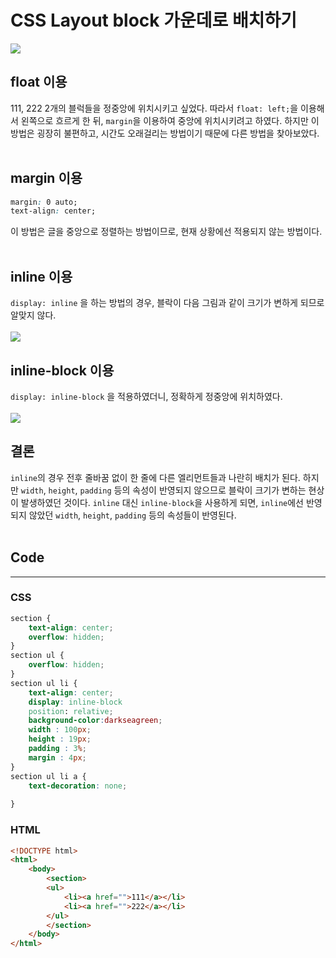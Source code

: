 # CSS Layout block 가운데로 배치하기

<img src='http://drive.google.com/uc?export=view&id=1n8oIz2i-1r_ZonFqExbzLixvlzk4vnna' /><br>
<p>

## float 이용
111, 222 2개의 블럭들을 정중앙에 위치시키고 싶었다. 따라서 ``float: left;``을 이용해서 왼쪽으로 흐르게 한 뒤, `margin`을 이용하여 중앙에 위치시키려고 하였다. 하지만 이 방법은 굉장히 불편하고, 시간도 오래걸리는 방법이기 때문에 다른 방법을 찾아보았다.  
<br>

## margin 이용

```css
margin: 0 auto;
text-align: center;
```
이 방법은 글을 중앙으로 정렬하는 방법이므로, 현재 상황에선 적용되지 않는 방법이다.  
<br>
</p>

<p>

## inline 이용
``display: inline`` 을 하는 방법의 경우, 블락이 다음 그림과 같이 크기가 변하게 되므로 알맞지 않다.  
<br>
<img src='http://drive.google.com/uc?export=view&id=1n6fTEwT23QZkj9LdEuDT_NcuT-zvt-pN' /><br>

</p>
<p>

## inline-block 이용
``display: inline-block`` 을 적용하였더니, 정확하게 정중앙에 위치하였다.  
<br>
<img src='http://drive.google.com/uc?export=view&id=1n2AlHWudtqIuI9sY20UDkXozHFXZBSW8' /><br>

<p>

## 결론
`inline`의 경우 전후 줄바꿈 없이 한 줄에 다른 엘리먼트들과 나란히 배치가 된다. 하지만 `width`, `height`, `padding` 등의 속성이 반영되지 않으므로 블락이 크기가 변하는 현상이 발생하였던 것이다. `inline` 대신 `inline-block`을 사용하게 되면, `inline`에선 반영되지 않았던 `width`, `height`, `padding` 등의 속성들이 반영된다.  
<br>

</p>

## Code
___
### CSS
```css
section {
    text-align: center;
    overflow: hidden;
}
section ul {
    overflow: hidden;
}
section ul li {
    text-align: center;
    display: inline-block
    position: relative;
    background-color:darkseagreen;
    width : 100px;
    height : 19px;
    padding : 3%;
    margin : 4px;
}
section ul li a {
    text-decoration: none;
    
}
```
### HTML
```html
<!DOCTYPE html>
<html>
    <body>
        <section>
        <ul>
            <li><a href="">111</a></li>
            <li><a href="">222</a></li>
        </ul>
        </section>
    </body>
</html>
```